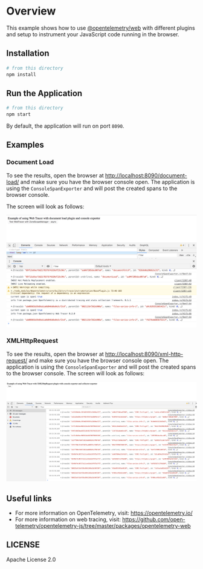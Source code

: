 # Overview

This example shows how to use [@opentelemetry/web](https://github.com/open-telemetry/opentelemetry-js/tree/master/packages/opentelemetry-web) with different plugins and setup to instrument your JavaScript code running in the browser.

## Installation

```sh
# from this directory
npm install
```

## Run the Application

```sh
# from this directory
npm start
```

By default, the application will run on port `8090`.

## Examples

### Document Load

To see the results, open the browser at <http://localhost:8090/document-load/> and make sure you have the browser console open. The application is using the `ConsoleSpanExporter` and will post the created spans to the browser console.

The screen will look as follows:

![Screenshot of the running example](images/document-load.png)

### XMLHttpRequest

To see the results, open the browser at <http://localhost:8090/xml-http-request/> and make sure you have the browser console open. The application is using the `ConsoleSpanExporter` and will post the created spans to the browser console.
The screen will look as follows:

![Screenshot of the running example](images/xml-http-request.png)

## Useful links

- For more information on OpenTelemetry, visit: <https://opentelemetry.io/>
- For more information on web tracing, visit: <https://github.com/open-telemetry/opentelemetry-js/tree/master/packages/opentelemetry-web>

## LICENSE

Apache License 2.0
